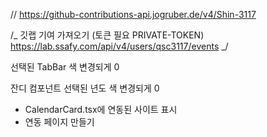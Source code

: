 // https://github-contributions-api.jogruber.de/v4/Shin-3117

/_
깃랩 기여 가져오기 (토큰 필요 PRIVATE-TOKEN)
https://lab.ssafy.com/api/v4/users/qsc3117/events
_/

선택된 TabBar 색 변경되게 0

잔디 컴포넌트 선택된 년도 색 변경되게 0

- CalendarCard.tsx에 연동된 사이트 표시
- 연동 페이지 만들기
